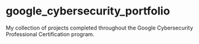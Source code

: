 # google_cybersecurity_portfolio
My collection of projects completed throughout the Google Cybersecurity Professional Certification program.
